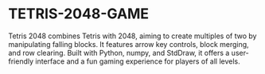 # TETRIS-2048-GAME
Tetris 2048 combines Tetris with 2048, aiming to create multiples of two by manipulating falling blocks. It features arrow key controls, block merging, and row clearing. Built with Python, numpy, and StdDraw, it offers a user-friendly interface and a fun gaming experience for players of all levels.
